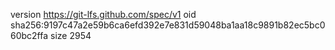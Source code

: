 version https://git-lfs.github.com/spec/v1
oid sha256:9197c47a2e59b6ca6efd392e7e831d59048ba1aa18c9891b82ec5bc060bc2ffa
size 2954
